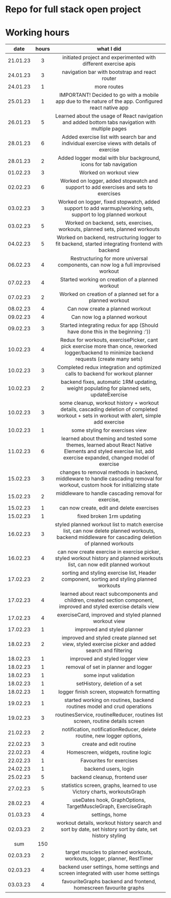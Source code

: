 # Repo for full stack open project

# Working hours

|   date   | hours | what I did |
|   :--:   | :---: | :--------: |
| 21.01.23 | 3     | initiated project and experimented with different exercise apis |
| 24.01.23 | 3     | navigation bar with bootstrap and react router |
| 24.01.23 | 1     | more routes |
| 25.01.23 | 1     | IMPORTANT! Decided to go with a mobile app due to the nature of the app. Configured react native app |
| 26.01.23 | 5     | Learned about the usage of React navigation and added bottom tabs navigation with multiple pages |
| 28.01.23 | 6     | Added exercise list with search bar and individual exercise views with details of exercise |
| 28.01.23 | 2     | Added logger modal with blur background, icons for tab navigation |
| 01.02.23 | 3     | Worked on workout view |
| 02.02.23 | 6     | Worked on logger, added stopwatch and support to add exercises and sets to exercises |
| 03.02.23 | 3     | Worked on logger, fixed stopwatch, added support to add warmup/working sets, support to log planned workout |
| 03.02.23 | 5     | Worked on backend, sets, exercises, workouts, planned sets, planned workouts |
| 04.02.23 | 5     | Worked on backend, restructuring logger to fit backend, started integrating frontend with backend |
| 06.02.23 | 4     | Restructuring for more universal components, can now log a full improvised workout |
| 07.02.23 | 4     | Started working on creation of a planned workout |
| 07.02.23 | 2     | Worked on creation of a planned set for a planned workout |
| 08.02.23 | 4     | Can now create a planned workout |
| 09.02.23 | 4     | Can now log a planned workout |
| 09.02.23 | 3     | Started integrating redux for app (Should have done this in the beginning :'))|
| 10.02.23 | 4     | Redux for workouts, exercisePicker, cant pick exercise more than once, reworked logger/backend to minimize backend requests (create many sets) |
| 10.02.23 | 3     | Completed redux integration and optimized calls to backend for workout planner |
| 10.02.23 | 2     | backend fixes, automatic 1RM updating, weight populating for planned sets, updateExercise  |
| 10.02.23 | 3     | some cleanup, workout history + workout details, cascading deletion of completed workout + sets in workout with alert, simple add exercise |
| 10.02.23 | 1     | some styling for exercises view |
| 11.02.23 | 6     | learned about theming and tested some themes, learned about React Native Elements and styled exercise list, add exercise expanded, changed model of exercise |
| 15.02.23 | 3     | changes to removal methods in backend, middleware to handle cascading removal for workout, custom hook for initializing state |
| 15.02.23 | 2     | middleware to handle cascading removal for exercise, |
| 15.02.23 | 1     | can now create, edit and delete exercises |
| 15.02.23 | 1     | fixed broken 1rm updating |
| 16.02.23 | 3     | styled planned workout list to match exercise list, can now delete planned workouts, backend middleware for cascading deletion of planned workouts |
| 16.02.23 | 4     | can now create exercise in exercise picker, styled workout history and planned workouts list, can now edit planned workout |
| 17.02.23 | 2     | sorting and styling exercise list, Header component, sorting and styling planned workouts |
| 17.02.23 | 4     | learned about react subcomponents and children, created section component, improved and styled exercise details view |
| 17.02.23 | 4     | exerciseCard, improved and styled planned workout view |
| 17.02.23 | 1     | improved and styled planner |
| 18.02.23 | 2     | improved and styled create planned set view, styled exercise picker and added search and filtering |
| 18.02.23 | 1     | improved and styled logger view |
| 18.02.23 | 1     | removal of set in planner and logger |
| 18.02.23 | 1     | some input validation |
| 18.02.23 | 1     | setHistory, deletion of a set |
| 18.02.23 | 1     | logger finish screen, stopwatch formatting |
| 19.02.23 | 1     | started working on routines, backend routines model and crud operations |
| 19.02.23 | 3     | routinesService, routineReducer, routines list screen, routine details screen |
| 21.02.23 | 2     | notification, notificationReducer, delete routine, new logger options,  |
| 22.02.23 | 3     | create and edit routine |
| 22.02.23 | 4     | Homescreen, widgets, routine logic |
| 22.02.23 | 1     | Favourites for exercises |
| 24.02.23 | 1     | backend users, login |
| 25.02.23 | 5     | backend cleanup, frontend user |
| 27.02.23 | 5     | statistics screen, graphs, learned to use Victory charts, workoutsGraph |
| 28.02.23 | 4     | useDates hook, GraphOptions, TargetMuscleGraph, ExerciseGraph |
| 01.03.23 | 4     | settings, home |
| 02.03.23 | 2     | workout details, workout history search and sort by date, set history sort by date, set history styling |
| sum      | 150   | | 
| 02.03.23 | 2     | target muscles to planned workouts, workouts, logger, planner, RestTimer |
| 02.03.23 | 4     | backend user settings, home settings and screen integrated with user home settings |
| 03.03.23 | 4     | favouriteGraphs backend and frontend, homescreen favourite graphs |


